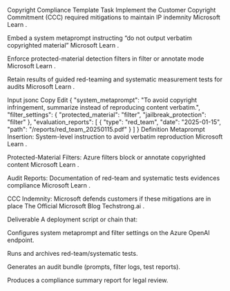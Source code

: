 Copyright Compliance Template
Task
Implement the Customer Copyright Commitment (CCC) required mitigations to maintain IP indemnity
Microsoft Learn
.

Embed a system metaprompt instructing “do not output verbatim copyrighted material”
Microsoft Learn
.

Enforce protected-material detection filters in filter or annotate mode
Microsoft Learn
.

Retain results of guided red-teaming and systematic measurement tests for audits
Microsoft Learn
.

Input
jsonc
Copy
Edit
{
  "system_metaprompt": "To avoid copyright infringement, summarize instead of reproducing content verbatim.",
  "filter_settings": {
    "protected_material": "filter",
    "jailbreak_protection": "filter"
  },
  "evaluation_reports": [
    { "type": "red_team", "date": "2025-01-15", "path": "/reports/red_team_20250115.pdf" }
  ]
}
Definition
Metaprompt Insertion: System-level instruction to avoid verbatim reproduction
Microsoft Learn
.

Protected-Material Filters: Azure filters block or annotate copyrighted content
Microsoft Learn
.

Audit Reports: Documentation of red-team and systematic tests evidences compliance
Microsoft Learn
.

CCC Indemnity: Microsoft defends customers if these mitigations are in place
The Official Microsoft Blog
Techstrong.ai
.

Deliverable
A deployment script or chain that:

Configures system metaprompt and filter settings on the Azure OpenAI endpoint.

Runs and archives red-team/systematic tests.

Generates an audit bundle (prompts, filter logs, test reports).

Produces a compliance summary report for legal review.
